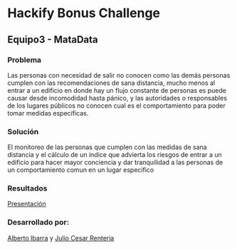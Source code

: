 # Hackify Bonus Challenge
## Equipo3 - MataData

### Problema

Las personas con necesidad de salir no conocen como las demás personas cumplen con las recomendaciones de sana distancia, mucho menos al entrar a un edificio en donde hay un flujo constante de personas es puede causar desde incomodidad hasta pánico, y las autoridades o responsables de los lugares públicos no conocen cual es el comportamiento para poder tomar medidas específicas.

### Solución

El monitoreo de las personas que cumplen con las medidas de sana distancia y el cálculo de un indice que advierta los riesgos de entrar a un edificio para hacer mayor conciencia y dar tranquilidad a las personas de un comportamiento comun en un lugar específico

### Resultados

[Presentación](https://docs.google.com/presentation/d/1i5_KHpG_WIHBMmW2p-O4BR7EaWrRTZqDzrsLH9dihss/edit?usp=sharing)

### Desarrollado por:
[Alberto Ibarra](https://github.com/albertoid) y [Julio Cesar Renteria](https://github.com/juliocrn94) 
